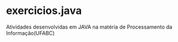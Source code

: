 # exercicios.java
Atividades desenvolvidas em JAVA na matéria de Processamento da Informação(UFABC)

